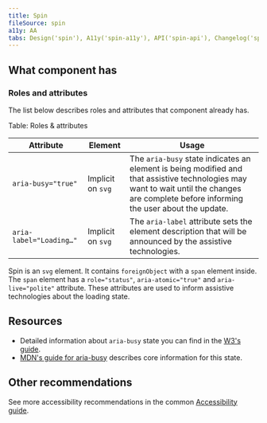 ```yaml
---
title: Spin
fileSource: spin
a11y: AA
tabs: Design('spin'), A11y('spin-a11y'), API('spin-api'), Changelog('spin-changelog')
---
```


## What component has

### Roles and attributes

The list below describes roles and attributes that component already has.

Table: Roles & attributes

| Attribute               | Element              | Usage                                                                                                                                                                                    |
| ----------------------- | -------------------- | ---------------------------------------------------------------------------------------------------------------------------------------------------------------------------------------- |
| `aria-busy="true"`      | Implicit on `svg`    | The `aria-busy` state indicates an element is being modified and that assistive technologies may want to wait until the changes are complete before informing the user about the update. |
| `aria-label="Loading…"` | Implicit on `svg`    | The `aria-label` attribute sets the element description that will be announced by the assistive technologies.                                                                            |

Spin is an `svg` element. It contains `foreignObject` with a `span` element inside. The `span` element has a `role="status"`, `aria-atomic="true"` and `aria-live="polite"` attribute. These attributes are used to inform assistive technologies about the loading state.

## Resources

- Detailed information about `aria-busy` state you can find in the [W3's guide](https://www.w3.org/TR/wai-aria-1.1/#aria-busy).
- [MDN's guide for aria-busy](https://developer.mozilla.org/en-US/docs/Web/Accessibility/ARIA/Attributes/aria-busy) describes core information for this state.

## Other recommendations

See more accessibility recommendations in the common [Accessibility guide](/core-principles/a11y/a11y).
